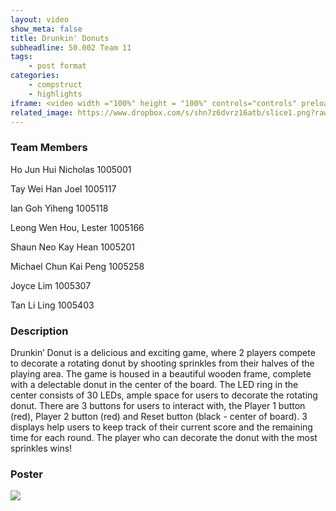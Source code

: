 ```yaml
---
layout: video
show_meta: false
title: Drunkin' Donuts
subheadline: 50.002 Team 11
tags:
    - post format
categories:
    - compstruct
    - highlights
iframe: <video width ="100%" height = "100%" controls="controls" preload="metadata" src="https://www.dropbox.com/s/y3dirax3rpxd1ss/1D%20Checkoff%204_%20Poster%20and%20Video_1D%2011_attempt_2022-04-18-17-23-03_CS1D_donuts.mp4?raw=1#t=0.5"> Your browser does not support the HTML5 Video element.</video>
related_image: https://www.dropbox.com/s/shn7z6dvrz16atb/slice1.png?raw=1
---
```


### Team Members

Ho Jun Hui Nicholas 1005001 

Tay Wei Han Joel 1005117 

Ian Goh Yiheng 1005118 

Leong Wen Hou, Lester 1005166 

Shaun Neo Kay Hean 1005201 

Michael Chun Kai Peng 1005258 

Joyce Lim 1005307 

Tan Li Ling 1005403 

  

### Description

Drunkin’ Donut is a delicious and exciting game, where 2 players compete to decorate a rotating donut by shooting sprinkles from their halves of the playing area. The game is housed in a beautiful wooden frame, complete with a delectable donut in the center of the board. The LED ring in the center consists of 30 LEDs, ample space for users to decorate the rotating donut. There are 3 buttons for users to interact with, the Player 1 button (red), Player 2 button (red) and Reset button (black - center of board). 3 displays help users to keep track of their current score and the remaining time for each round. The player who can decorate the donut with the most sprinkles wins!

### Poster

<img src="https://www.dropbox.com/s/8ig0jiar4i8n5tw/1D%20Checkoff%204_%20Poster%20and%20Video_1D%2011_attempt_2022-04-18-17-23-03_drunkin_donut_poster%28final%29.png?raw=1" />
